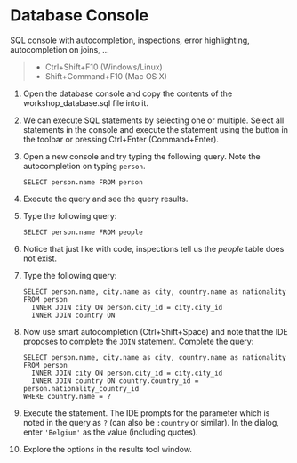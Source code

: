 # Database Console

SQL console with autocompletion, inspections, error highlighting, autocompletion on joins, ...

> * Ctrl+Shift+F10 (Windows/Linux)
> * Shift+Command+F10 (Mac OS X)

1. Open the database console and copy the contents of the workshop_database.sql file into it.
2. We can execute SQL statements by selecting one or multiple. Select all statements in the console and execute
   the statement using the button in the toolbar or pressing Ctrl+Enter (Command+Enter).
3. Open a new console and try typing the following query. Note the autocompletion on typing `person`.

    `SELECT person.name FROM person`

4. Execute the query and see the query results.
5. Type the following query:

    `SELECT person.name FROM people`

6. Notice that just like with code, inspections tell us the _people_ table does not exist.
7. Type the following query:

    ```
    SELECT person.name, city.name as city, country.name as nationality
    FROM person
      INNER JOIN city ON person.city_id = city.city_id
      INNER JOIN country ON
    ```

8. Now use smart autocompletion (Ctrl+Shift+Space) and note that the IDE proposes to complete the `JOIN` statement.
    Complete the query:

    ```
    SELECT person.name, city.name as city, country.name as nationality
    FROM person
      INNER JOIN city ON person.city_id = city.city_id
      INNER JOIN country ON country.country_id = person.nationality_country_id
    WHERE country.name = ?
    ```

9. Execute the statement. The IDE prompts for the parameter which is noted in the query as `?` (can also be `:country` or similar).
    In the dialog, enter `'Belgium'` as the value (including quotes).
10. Explore the options in the results tool window.

